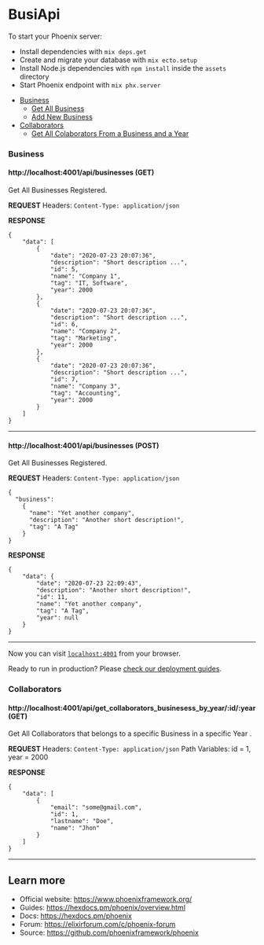 # BusiApi

To start your Phoenix server:

  * Install dependencies with `mix deps.get`
  * Create and migrate your database with `mix ecto.setup`
  * Install Node.js dependencies with `npm install` inside the `assets` directory
  * Start Phoenix endpoint with `mix phx.server`

- [Business](#business)
  - [Get All Business](#http://localhost:4001/api/businesses-get)
  - [Add New Business](#http://localhost:4001/api/businesses-post)
- [Collaborators](#collaborators)
  - [Get All Colaborators From a Business and a Year](#http://localhost:4001/api/get_collaborators_businesess_by_yearidyear-get)

### Business

#### http://localhost:4001/api/businesses (GET)

Get All Businesses Registered.

**REQUEST**
Headers: `Content-Type: application/json`

**RESPONSE**
```
{
    "data": [
        {
            "date": "2020-07-23 20:07:36",
            "description": "Short description ...",
            "id": 5,
            "name": "Company 1",
            "tag": "IT, Software",
            "year": 2000
        },
        {
            "date": "2020-07-23 20:07:36",
            "description": "Short description ...",
            "id": 6,
            "name": "Company 2",
            "tag": "Marketing",
            "year": 2000
        },
        {
            "date": "2020-07-23 20:07:36",
            "description": "Short description ...",
            "id": 7,
            "name": "Company 3",
            "tag": "Accounting",
            "year": 2000
        }
    ]
}
```

---

#### http://localhost:4001/api/businesses (POST)

Get All Businesses Registered.

**REQUEST**
Headers: `Content-Type: application/json`
```
{
  "business":
    {
      "name": "Yet another company",
      "description": "Another short description!",
      "tag": "A Tag"
    }
}
```
**RESPONSE**
```
{
    "data": {
        "date": "2020-07-23 22:09:43",
        "description": "Another short description!",
        "id": 11,
        "name": "Yet another company",
        "tag": "A Tag",
        "year": null
    }
}
```

---


Now you can visit [`localhost:4001`](http://localhost:4001) from your browser.

Ready to run in production? Please [check our deployment guides](https://hexdocs.pm/phoenix/deployment.html).











### Collaborators
#### http://localhost:4001/api/get_collaborators_businesess_by_year/:id/:year (GET)

Get All Collaborators that belongs to a specific Business in a specific Year .

**REQUEST**
Headers: `Content-Type: application/json`
Path Variables: id = 1, year = 2000

**RESPONSE**
```
{
    "data": [
        {
            "email": "some@gmail.com",
            "id": 1,
            "lastname": "Doe",
            "name": "Jhon"
        }
    ]
}
```

---


## Learn more

  * Official website: https://www.phoenixframework.org/
  * Guides: https://hexdocs.pm/phoenix/overview.html
  * Docs: https://hexdocs.pm/phoenix
  * Forum: https://elixirforum.com/c/phoenix-forum
  * Source: https://github.com/phoenixframework/phoenix
